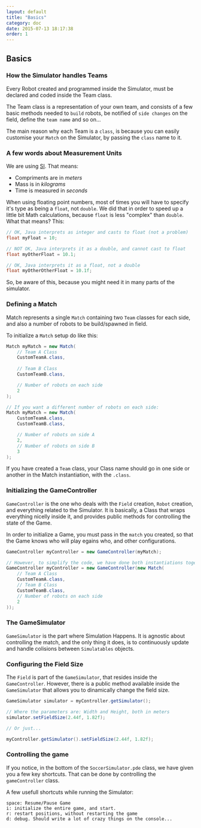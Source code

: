 ```yaml
---
layout: default
title: "Basics"
category: doc
date: 2015-07-13 18:17:38 
order: 1
---
```

## Basics

### How the Simulator handles Teams

Every Robot created and programmed inside the Simulator, must be declared and coded inside the
Team class.

The Team class is a representation of your own team, and consists of a few basic methods needed
to `build` robots, be notified of `side changes` on the field, define the `team name` and so on...

The main reason why each Team is a `class`, is because you can easily customise your `Match` on the
Simulator, by passing the `class` name to it.

### A few words about Measurement Units

We are using [SI](https://en.wikipedia.org/wiki/International_System_of_Units). That means:

* Compriments are in *meters*
* Mass is in *kilograms*
* Time is measured in *seconds*

When using floating point numbers, most of times you will have to specify it's type as being
a `float`, not `double`. We did that in order to speed up a little bit Math calculations,
because `float` is less "complex" than `double`. What that means? This:

```java
// OK, Java interprets as integer and casts to float (not a problem)
float myFloat = 10;

// NOT OK, Java interprets it as a double, and cannot cast to float
float myOtherFloat = 10.1;

// OK, Java interprets it as a float, not a double
float myOtherOtherFloat = 10.1f;
```

So, be aware of this, because you might need it in many parts of the simulator.

### Defining a Match

Match represents a single `Match` containing two `Team` classes for each side, and also a
number of robots to be build/spawned in field.

To initialize a `Match` setup do like this:

```java
Match myMatch = new Match(
	// Team A Class
	CustomTeamA.class,
	
	// Team B Class
	CustomTeamB.class,

	// Number of robots on each side
	2
);

// If you want a different number of robots on each side:
Match myMatch = new Match(
	CustomTeamA.class,
	CustomTeamB.class,

	// Number of robots on side A
	2,
	// Number of robots on side B
	3
);
```

If you have created a `Team` class, your Class name should go in one side or another in the Match instantiation, with the `.class`.

### Initializing the GameController

`GameController` is the one who deals with the `Field` creation, `Robot` creation, and everything related to the Simulator. It is basically, a Class that wraps everything nicelly inside it, and provides public methods for controlling the state of the Game.

In order to initialize a Game, you must pass in the `match` you created, so that the Game knows who will play egains who, and other configurations.

```java
GameController myController = new GameController(myMatch);

// However, to simplify the code, we have done both instantiations together:
GameController myController = new GameController(new Match(
	// Team A Class
	CustomTeamA.class,
	// Team B Class
	CustomTeamB.class,
	// Number of robots on each side
	2
));
```

### The GameSimulator
`GameSimulator` is the part where Simulation Happens. It is agnostic about controlling the match, and 
the only thing it does, is to continuously update and handle colisions between `Simulatables` objects.

### Configuring the Field Size

The `Field` is part of the `GameSimulator`, that resides inside the `GameController`.
However, there is a public method available inside the `GameSimulator` that allows you to
dinamically change the field size.

```java
GameSimulator simulator = myController.getSimulator();

// Where the parameters are: Width and Height, both in meters
simulator.setFieldSize(2.44f, 1.82f);

// Or just...

myController.getSimulator().setFieldSize(2.44f, 1.82f);
```

### Controlling the game

If you notice, in the bottom of the `SoccerSimulator.pde` class, we have given you a few
key shortcuts. That can be done by controlling the `gameController` class.

A few usefull shortcuts while running the Simulator:

```
space: Resume/Pause Game
i: initialize the entire game, and start.
r: restart positions, without restarting the game
d: debug. Should write a lot of crazy things on the console...
```